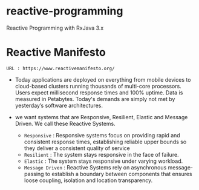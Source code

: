 # reactive-programming
Reactive Programming with RxJava 3.x

# Reactive Manifesto
  `URL : https://www.reactivemanifesto.org/`
  
  * Today applications are deployed on everything from mobile devices to cloud-based clusters running thousands of multi-core processors.
  Users expect millisecond response times and 100% uptime. Data is measured in Petabytes.
  Today's demands are simply not met by yesterday’s software architectures.
  
  * we want systems that are Responsive, Resilient, Elastic and Message Driven. 
  We call these Reactive Systems.
  
    * `Responsive` : Responsive systems focus on providing rapid and consistent response times, establishing reliable upper bounds so they deliver a consistent quality of service
    * `Resilient`  : The system stays responsive in the face of failure.
    * `Elastic`    : The system stays responsive under varying workload.
    * `Message Driven` : Reactive Systems rely on asynchronous message-passing to establish a boundary between components that ensures loose coupling, isolation and location transparency.